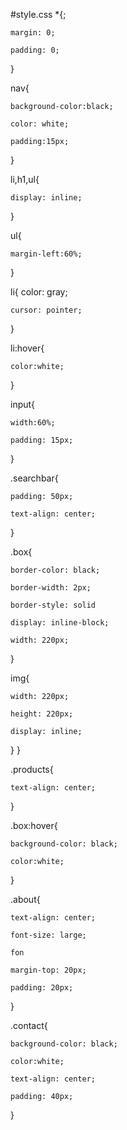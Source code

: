 #style.css
*{;

    margin: 0;

    padding: 0;

}

nav{

    background-color:black;

    color: white;

    padding:15px;

 

   

}

li,h1,ul{

    display: inline;

}

ul{

    margin-left:60%;

}

li{ color:  gray;

    cursor: pointer;

}

li:hover{

    color:white;

}

input{

    width:60%;

    padding: 15px;

}

.searchbar{

    padding: 50px;

    text-align: center;

}

.box{

    border-color: black;

    border-width: 2px;

    border-style: solid

    display: inline-block;

    width: 220px;

   

}

img{

    width: 220px;

    height: 220px;

    display: inline;

}
}

.products{

    text-align: center;

}

.box:hover{

    background-color: black;

    color:white;

}

.about{

    text-align: center;

    font-size: large;

    fon

    margin-top: 20px;

    padding: 20px;

   

}

.contact{

    background-color: black;

    color:white;

    text-align: center;

    padding: 40px;

}
